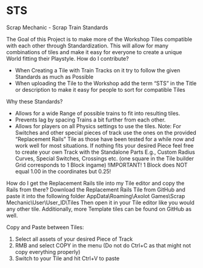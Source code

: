 # STS
Scrap Mechanic - Scrap Train Standards

The Goal of this Project is to make more of the Workshop Tiles compatible with each other through Standardization. This will allow for many combinations of tiles and make it easy for everyone to create a unique World fitting their Playstyle.
How do I contribute?
-	When Creating a Tile with Train Tracks on it try to follow the given Standards as much as Possible
-	When uploading the Tile to the Workshop add the term “STS” in the Title or description to make it easy for people to sort for compatible Tiles

Why these Standards?
-	Allows for a wide Range of possible trains to fit into resulting tiles.
-	Prevents lag by spacing Trains a bit further from each other.
-	Allows for players on all Physics settings to use the tiles.
Note:
For Switches and other special pieces of track use the ones on the provided “Replacement Rails” Tile as those have been tested for a while now and work well for most situations. If nothing fits your desired Piece feel free to create your own Track with the Standalone Parts
E.g., Custom Radius Curves, Special Switches, Crossings etc.
(one square in the Tile builder Grid corresponds to 1 Block ingame) 
!IMPORTANT! 1 Block does NOT equal 1.00 in the coordinates but 0.25!

How do I get the Replacement Rails tile into my Tile editor and copy the Rails from there?
Download the Replacement Rails Tile from GitHub and paste it into the following folder
AppData\Roaming\Axolot Games\Scrap Mechanic\User\User_ID\Tiles
Then open it in your Tile editor like you would any other tile.
Additionally, more Template tiles can be found on GitHub as well.

Copy and Paste between Tiles:
1.	Select all assets of your desired Piece of Track
2.	RMB and select COPY in the menu (Do not do Ctrl+C as that might not copy everything properly)
3.	Switch to your Tile and hit Ctrl+V to paste

